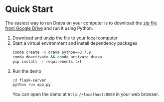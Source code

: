 # Quick Start

The easiest way to run Drava on your computer is to download the [zip file from Google Drive](https://drive.google.com/file/d/10I4cf2TMXX76f33UEz6GTI9te9UQKcHR/view?usp=sharing) and run it using Python.

1. Download and unzip the file to your local computer
1. Start a virtual environment and install dependency packages
   ```bash
   conda create -n drava python==3.7.9
   conda deactivate && conda activate drava
   pip install -r requirements.txt
   ```
1. Run the demo
   ```bash
   cd flask-server
   python run app.py
   ```
    You can open the demo at `http://localhost:8080` in your web browser.

